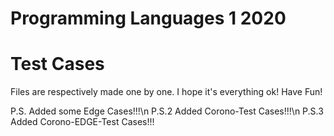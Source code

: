 # Programming Languages 1 2020
# Test Cases

Files are respectively made one by one. I hope it's everything ok!
Have Fun!

P.S. Added some Edge Cases!!!\n
P.S.2 Added Corono-Test Cases!!!\n
P.S.3 Added Corono-EDGE-Test Cases!!!